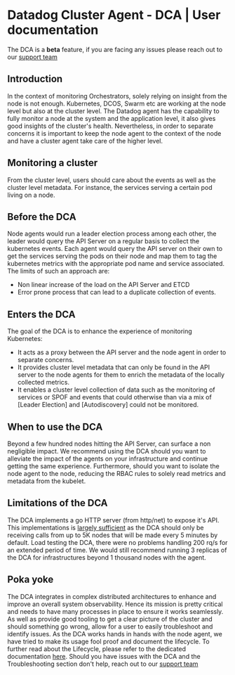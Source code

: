# Datadog Cluster Agent - DCA | User documentation

The DCA is a **beta** feature, if you are facing any issues please reach out to our [support team](http://docs.datadoghq.com/help)

## Introduction

In the context of monitoring Orchestrators, solely relying on insight from the node is not enough.
Kubernetes, DCOS, Swarm etc are working at the node level but also at the cluster level.
The Datadog agent has the capability to fully monitor a node at the system and the application level, it also gives good insights of the cluster's health.
Nevertheless, in order to separate concerns it is important to keep the node agent to the context of the node and have a cluster agent take care of the higher level.

## Monitoring a cluster

From the cluster level, users should care about the events as well as the cluster level metadata.
For instance, the services serving a certain pod living on a node.

## Before the DCA

Node agents would run a leader election process among each other, the leader would query the API Server on a regular basis to collect the kubernetes events.
Each agent would query the API server on their own to get the services serving the pods on their node and map them to tag the kubernetes metrics with the appropriate pod name and service associated.
The limits of such an approach are:
- Non linear increase of the load on the API Server and ETCD
- Error prone process that can lead to a duplicate collection of events. 

## Enters the DCA

The goal of the DCA is to enhance the experience of monitoring Kubernetes:

* It acts as a proxy between the API server and the node agent in order to separate concerns.
* It provides cluster level metadata that can only be found in the API server to the node agents for them to enrich the metadata of the locally collected metrics.
* It enables a cluster level collection of data such as the monitoring of services or SPOF and events that could otherwise than via a mix of [Leader Election] and [Autodiscovery] could not be monitored.

## When to use the DCA

Beyond a few hundred nodes hitting the API Server, can surface a non negligible impact.
We recommend using the DCA should you want to alleviate the impact of the agents on your infrastructure and continue getting the same experience.
Furthermore, should you want to isolate the node agent to the node, reducing the RBAC rules to solely read metrics and metadata from the kubelet.

## Limitations of the DCA

The DCA implements a go HTTP server (from http/net) to expose it's API.
This implementations is [largely sufficient](https://github.com/valyala/fasthttp#http-server-performance-comparison-with-nethttp) as the DCA should only be receiving calls from up to 5K nodes that will be made every 5 minutes by default.
Load testing the DCA, there were no problems handling 200 rq/s for an extended period of time. We would still recommend running 3 replicas of the DCA for infrastructures beyond 1 thousand nodes with the agent.

## Poka yoke

The DCA integrates in complex distributed architectures to enhance and improve an overall system observability.
Hence its mission is pretty critical and needs to have many processes in place to ensure it works seamlessly. 
As well as provide good tooling to get a clear picture of the cluster and should something go wrong, allow for a user to easily troubleshoot and identify issues.
As the DCA works hands in hands with the node agent, we have tried to make its usage fool proof and document the lifecycle.
To further read about the Lifecycle, please refer to the dedicated documentation [here](GETTING_STARTED.md).
Should you have issues with the DCA and the Troubleshooting section don't help, reach out to our [support team](mailto:support@datadoghq.com)  
